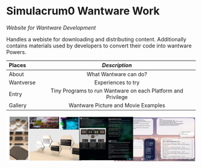 # Simulacrum0 Wantware Work
*Website for Wantware Development*

Handles a webiste for downloading and distributing content. Additionally contains materials used by developers to convert their code into wantware Powers.

| **Places** | *Description* |
|:--------|:-------:|
| About   | What Wantware can do? |
| Wantverse | Experiences to try |
| Entry  | Tiny Programs to run Wantware on each Platform and Privilege |
| Gallery | Wantware Picture and Movie Examples |

![Background](SuCho02__JaPo/JaPo06__BANNER.jpg)
